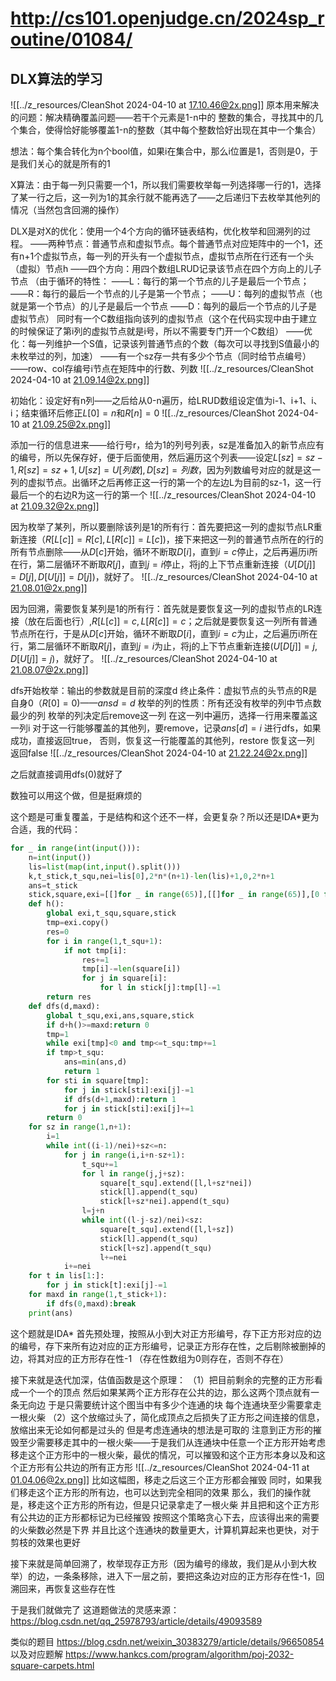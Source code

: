 # http://cs101.openjudge.cn/2024sp_routine/01084/

## DLX算法的学习
![[../z_resources/CleanShot 2024-04-10 at 17.10.46@2x.png]]
原本用来解决的问题：解决精确覆盖问题——若干个元素是1-n中的 整数的集合，寻找其中的几个集合，使得恰好能够覆盖1-n的整数（其中每个整数恰好出现在其中一个集合）

想法：每个集合转化为n个bool值，如果i在集合中，那么i位置是1，否则是0，于是我们关心的就是所有的1

X算法：由于每一列只需要一个1，所以我们需要枚举每一列选择哪一行的1，选择了某一行之后，这一列为1的其余行就不能再选了——之后递归下去枚举其他列的情况（当然包含回溯的操作）

DLX是对X的优化：使用一个4个方向的循环链表结构，优化枚举和回溯列的过程。
——两种节点：普通节点和虚拟节点。每个普通节点对应矩阵中的一个1，还有n+1个虚拟节点，每一列的开头有一个虚拟节点，虚拟节点所在行还有一个头（虚拟）节点h
——四个方向：用四个数组LRUD记录该节点在四个方向上的儿子节点
（由于循环的特性：
	——L：每行的第一个节点的儿子是最后一个节点；
	——R：每行的最后一个节点的儿子是第一个节点；
	——U：每列的虚拟节点（也就是第一个节点）的儿子是最后一个节点
	——D：每列的最后一个节点的儿子是虚拟节点）
同时有一个C数组指向该列的虚拟节点（这个在代码实现中由于建立的时候保证了第i列的虚拟节点就是i号，所以不需要专门开一个C数组）
——优化：每一列维护一个S值，记录该列普通节点的个数（每次可以寻找到S值最小的未枚举过的列，加速）
——有一个sz存一共有多少个节点（同时给节点编号）
——row、col存编号i节点在矩阵中的行数、列数
![[../z_resources/CleanShot 2024-04-10 at 21.09.14@2x.png]]

初始化：设定好有n列——之后给从0-n遍历，给LRUD数组设定值为i-1、i+1、i、i；结束循环后修正$L[0]=n$和$R[n]=0$
![[../z_resources/CleanShot 2024-04-10 at 21.09.25@2x.png]]

添加一行的信息进来——给行号r，给为1的列号列表，sz是准备加入的新节点应有的编号，所以先保存好，便于后面使用，然后遍历这个列表——设定$L[sz]=sz-1,R[sz]=sz+1,U[sz]=U[列数],D[sz]=列数$，因为列数编号对应的就是这一列的虚拟节点。出循环之后再修正这一行的第一个的左边L为目前的sz-1，这一行最后一个的右边R为这一行的第一个
![[../z_resources/CleanShot 2024-04-10 at 21.09.32@2x.png]]

因为枚举了某列，所以要删除该列是1的所有行：首先要把这一列的虚拟节点LR重新连接（$R[L[c]]=R[c],L[R[c]]=L[c]$)，接下来把这一列的普通节点所在的行的所有节点删除——从$D[c]$开始，循环不断取$D[i]$，直到$i=c$停止，之后再遍历i所在行，第二层循环不断取$R[j]$，直到$j=i$停止，将j的上下节点重新连接（$U[D[j]]=D[j],D[U[j]]=D[j]$)，就好了。
![[../z_resources/CleanShot 2024-04-10 at 21.08.01@2x.png]]

因为回溯，需要恢复某列是1的所有行：首先就是要恢复这一列的虚拟节点的LR连接（放在后面也行）,$R[L[c]]=c,L[R[c]]=c$；之后就是要恢复这一列所有普通节点所在行，于是从$D[c]$开始，循环不断取$D[i]$，直到$i=c$为止，之后遍历i所在行，第二层循环不断取$R[j]$，直到$j=i$为止，将j的上下节点重新连接($U[D[j]]=j,D[U[j]]=j$)，就好了。
![[../z_resources/CleanShot 2024-04-10 at 21.08.07@2x.png]]

dfs开始枚举：输出的参数就是目前的深度d
	终止条件：虚拟节点的头节点的R是自身0（$R[0]=0$)——$ansd=d$
	枚举的列的性质：所有还没有枚举的列中节点数最少的列
	枚举的列决定后remove这一列
	在这一列中遍历，选择一行用来覆盖这一列i
		对于这一行能够覆盖的其他列，要remove，记录$ans[d]=i$
		进行dfs，如果成功，直接返回true，
		否则，恢复这一行能覆盖的其他列，restore
	恢复这一列
	返回false
![[../z_resources/CleanShot 2024-04-10 at 21.22.24@2x.png]]


之后就直接调用dfs(0)就好了

数独可以用这个做，但是挺麻烦的

这个题是可重复覆盖，于是结构和这个还不一样，会更复杂？所以还是IDA\*更为合适，我的代码：

```python
for _ in range(int(input())):
    n=int(input())
    lis=list(map(int,input().split()))
    k,t_stick,t_squ,nei=lis[0],2*n*(n+1)-len(lis)+1,0,2*n+1
    ans=t_stick
    stick,square,exi=[[]for _ in range(65)],[[]for _ in range(65)],[0 for _ in range(65)]
    def h():
        global exi,t_squ,square,stick
        tmp=exi.copy()
        res=0
        for i in range(1,t_squ+1):
            if not tmp[i]:
                res+=1
                tmp[i]-=len(square[i])
                for j in square[i]:
                    for l in stick[j]:tmp[l]-=1
        return res             
    def dfs(d,maxd):
        global t_squ,exi,ans,square,stick
        if d+h()>=maxd:return 0
        tmp=1
        while exi[tmp]<0 and tmp<=t_squ:tmp+=1
        if tmp>t_squ:
            ans=min(ans,d)
            return 1
        for sti in square[tmp]:
            for j in stick[sti]:exi[j]-=1
            if dfs(d+1,maxd):return 1
            for j in stick[sti]:exi[j]+=1
        return 0
    for sz in range(1,n+1):
        i=1
        while int((i-1)/nei)+sz<=n:
            for j in range(i,i+n-sz+1):
                t_squ+=1
                for l in range(j,j+sz):
                    square[t_squ].extend([l,l+sz*nei])
                    stick[l].append(t_squ)
                    stick[l+sz*nei].append(t_squ)
                l=j+n
                while int((l-j-sz)/nei)<sz:
                    square[t_squ].extend([l,l+sz])
                    stick[l].append(t_squ)
                    stick[l+sz].append(t_squ)
                    l+=nei
            i+=nei
    for t in lis[1:]:
        for j in stick[t]:exi[j]-=1
    for maxd in range(1,t_stick+1):
        if dfs(0,maxd):break
    print(ans)
```

这个题就是IDA*
首先预处理，按照从小到大对正方形编号，存下正方形对应的边的编号，存下来所有边对应的正方形编号，记录正方形存在性，之后剔除被删掉的边，将其对应的正方形存在性-1
（存在性数组为0则存在，否则不存在）

接下来就是迭代加深，估值函数是这个原理：
（1）把目前剩余的完整的正方形看成一个一个的顶点
	然后如果某两个正方形存在公共的边，那么这两个顶点就有一条无向边
	于是只需要统计这个图当中有多少个连通的块
	每个连通块至少需要拿走一根火柴
（2）这个放缩过头了，简化成顶点之后损失了正方形之间连接的信息，放缩出来无论如何都是过头的
	但是考虑连通块的想法是可取的
	注意到正方形的摧毁至少需要移走其中的一根火柴——于是我们从连通块中任意一个正方形开始考虑
	移走这个正方形中的一根火柴，最优的情况，可以摧毁和这个正方形本身以及和这个正方形有公共边的所有正方形
	![[../z_resources/CleanShot 2024-04-11 at 01.04.06@2x.png]]
	比如这幅图，移走之后这三个正方形都会摧毁
	同时，如果我们移走这个正方形的所有边，也可以达到完全相同的效果
	那么，我们的操作就是，移走这个正方形的所有边，但是只记录拿走了一根火柴
	并且把和这个正方形有公共边的正方形都标记为已经摧毁
	按照这个策略贪心下去，应该得出来的需要的火柴数必然是下界
	并且比这个连通块的数量更大，计算机算起来也更快，对于剪枝的效果也更好

接下来就是简单回溯了，枚举现存正方形（因为编号的缘故，我们是从小到大枚举）的边，一条条移除，进入下一层之前，要把这条边对应的正方形存在性-1，回溯回来，再恢复这些存在性

于是我们就做完了
这道题做法的灵感来源：
https://blog.csdn.net/qq_25978793/article/details/49093589


类似的题目
https://blog.csdn.net/weixin_30383279/article/details/96650854
以及对应题解
https://www.hankcs.com/program/algorithm/poj-2032-square-carpets.html
